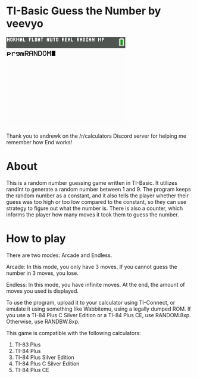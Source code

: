 # TI-Basic Guess the Number by veevyo
![](RANDOM.gif)

Thank you to andrewk on the /r/calculators Discord server for helping me remember how End works!

# About
This is a random number guessing game written in TI-Basic. It utilizes randInt to generate
a random number between 1 and 9. The program keeps the random number as a constant, 
and it also tells the player whether their guess was too high or too low compared to the constant,
so they can use strategy to figure out what the number is. There is also a counter, which informs
the player how many moves it took them to guess the number. 

# How to play

There are two modes: Arcade and Endless.

Arcade: In this mode, you only have 3 moves. If you cannot guess the number in 3 moves, you lose.

Endless: In this mode, you have infinite moves. At the end, the amount of moves you used is displayed.

To use the program, upload it to your calculator using TI-Connect, or emulate it using something
like Wabbitemu, using a legally dumped ROM. If you use a TI-84 Plus C Silver Edition or a TI-84 Plus
CE, use RANDOM.8xp. Otherwise, use RANDBW.8xp. 

This game is compatible with the following calculators: 
1. TI-83 Plus
2. TI-84 Plus
3. TI-84 Plus Silver Edition
4. TI-84 Plus C Silver Edition
5. TI-84 Plus CE
